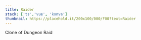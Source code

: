 ```yaml
---
title: Raider
stack: ['ts','vue', 'konva']
thumbnail: https://placehold.it/200x100/000/F00?text=Raider
---
```


Clone of Dungeon Raid
<!--more-->

